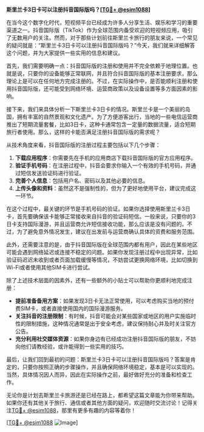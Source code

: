 **斯里兰卡3日卡可以注册抖音国际版吗？[[TG💪+ @esim1088](https://t.me/s/esim1088)]**

在当今这个数字化时代，短视频平台已经成为许多人分享生活、娱乐和学习的重要渠道之一。抖音国际版（TikTok）作为全球范围内备受欢迎的短视频应用，吸引了无数用户的关注。然而，对于那些计划前往斯里兰卡旅行的朋友来说，一个常见的疑问就是：“斯里兰卡3日卡可以注册抖音国际版吗？”今天，我们就来详细解答这个问题，并为大家提供一些实用的信息和建议。

首先，我们需要明确一点：抖音国际版的注册和使用并不完全依赖于地理位置。也就是说，只要你的设备能够正常联网，并且符合抖音国际版的基本注册要求，那么理论上是可以在任何地方完成注册的。不过，在实际操作中，是否能顺利注册和使用抖音国际版，还可能受到网络环境、运营商政策以及设备设置等多方面因素的影响。

接下来，我们来具体分析一下斯里兰卡3日卡的情况。斯里兰卡是一个美丽的岛国，拥有丰富的自然景观和文化遗产。为了方便游客出行，当地的一些电信运营商推出了短期流量套餐，比如3日卡，这种卡通常包含一定量的数据流量，适合短期旅行者使用。那么，这样的卡能否满足注册抖音国际版的需求呢？

从技术角度来看，抖音国际版的注册过程主要包括以下几个步骤：

1. **下载应用程序**：你需要先在手机的应用商店下载抖音国际版的官方应用程序。
2. **验证手机号码**：在注册过程中，抖音会要求你输入一个有效的手机号码，并通过短信发送验证码进行验证。
3. **完善个人信息**：包括用户名、密码以及其他必要的信息。
4. **上传头像和资料**：虽然这不是强制性的，但为了更好地使用平台，建议完成这一环节。

在这个过程中，最关键的环节是手机号码的验证。如果你选择使用斯里兰卡3日卡，首先要确保该卡能够正常接收来自抖音的验证码短信。一般来说，只要你的3日卡支持国际漫游，并且运营商允许短信接收功能，那么应该是没有问题的。不过，为了避免意外情况发生，建议在出发前与运营商确认具体的资费和服务范围。

此外，还需要注意的是，由于抖音国际版在全球范围内都有用户，因此在某些地区可能会遇到网络延迟或连接不稳定的问题。如果你发现注册过程中出现异常，比如验证码迟迟未收到或者页面加载缓慢等情况，不妨尝试更换网络环境，比如切换到Wi-Fi或者使用其他SIM卡进行尝试。

除了上述技术层面的因素外，还有一些额外的小贴士可以帮助你更顺利地完成注册：

- **提前准备备用方案**：如果发现3日卡无法正常使用，可以考虑购买当地的预付费SIM卡，或者直接使用国内的国际漫游服务。
- **关注抖音的注册限制**：有时候，抖音可能会对某些国家或地区的用户实施临时性的限制措施，这种情况通常是出于安全考虑，建议保持耐心并及时关注官方公告。
- **充分利用社交媒体资源**：如果你身边有已经成功注册抖音国际版的朋友，不妨向他们请教经验，或许能得到一些实用的技巧。

最后，让我们回到最初的问题：斯里兰卡3日卡可以注册抖音国际版吗？答案是肯定的，只要你按照正确的步骤操作，并且确保网络环境稳定，基本是可以实现的。当然，具体情况因人而异，因此在实际操作之前，最好做好充分的准备和检查工作。

无论你是计划去斯里兰卡旅游还是已经在路上，都希望这篇文章能为你带来帮助。如果你还有其他关于旅行、通信或者其他方面的疑问，欢迎随时交流讨论！记得关注[TG💪+ @esim1088](https://t.me/s/esim1088)，那里有更多有趣的内容等着你！

[[TG💪+ @esim1088](https://t.me/s/esim1088) ![Image](https://i.postimg.cc/4NQfJmqS/Snipaste-2025-05-13-00-14-12.png)]